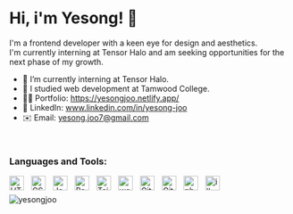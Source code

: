 <h1>Hi, i'm Yesong! 👋 </h1>

I'm a frontend developer with a keen eye for design and aesthetics. </br>
I'm currently interning at Tensor Halo and am seeking opportunities for the next phase of my growth.

- 🔭 I’m currently interning at Tensor Halo.
- 🏫 I studied web development at Tamwood College.
- 👨‍💻 Portfolio: https://yesongjoo.netlify.app/
- 🔗 LinkedIn: www.linkedin.com/in/yesong-joo
- ✉️ Email: yesong.joo7@gmail.com



</br>

### Languages and Tools:

<img align="left" alt="HTML5" width="26px" src="https://cdn.jsdelivr.net/gh/devicons/devicon/icons/html5/html5-original.svg" style="padding-right:10px;" />
<img align="left" alt="CSS3" width="26px" src="https://cdn.jsdelivr.net/gh/devicons/devicon/icons/css3/css3-original.svg" style="padding-right:10px;" />
<img align="left" alt="JavaScript" width="26px" src="https://cdn.jsdelivr.net/gh/devicons/devicon/icons/javascript/javascript-original.svg" style="padding-right:10px;" />
<img align="left" alt="React" width="26px" src="https://cdn.jsdelivr.net/gh/devicons/devicon/icons/react/react-original.svg" style="padding-right:10px;" />
<img align="left" alt="Tailwindcss" width="26px" src="https://cdn.jsdelivr.net/gh/devicons/devicon@latest/icons/tailwindcss/tailwindcss-original.svg" style="padding-right:10px;"/>

<img align="left" alt="wordpress" width="26px"  src="https://cdn.jsdelivr.net/gh/devicons/devicon@latest/icons/wordpress/wordpress-plain.svg"  style="padding-right:10px;"/>
          
<img align="left" alt="Git" width="26px" src="https://cdn.jsdelivr.net/gh/devicons/devicon/icons/git/git-original.svg" style="padding-right:10px;" />
<img align="left" alt="GitHub" width="26px" src="https://user-images.githubusercontent.com/3369400/139447912-e0f43f33-6d9f-45f8-be46-2df5bbc91289.png" style="padding-right:10px;" />
<img align="left" alt="photoshop" width="26px"  src="https://cdn.jsdelivr.net/gh/devicons/devicon@latest/icons/photoshop/photoshop-original.svg"  style="padding-right:10px;"/>
<img align="left" alt="illustrator" width="26px"  src="https://cdn.jsdelivr.net/gh/devicons/devicon@latest/icons/illustrator/illustrator-plain.svg"  style="padding-right:10px;"/>

</br>
</br>

<img align="left" src="https://github-readme-stats.vercel.app/api/top-langs?username=yesongjoo&show_icons=true&locale=en&layout=compact" alt="yesongjoo" />

